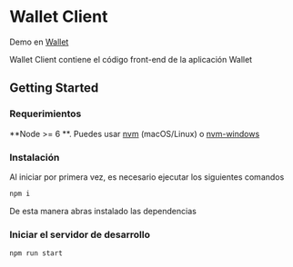 # Wallet Client

Demo en [Wallet](https://blooming-lake-17279.herokuapp.com/)

Wallet Client contiene el código front-end de la aplicación Wallet

## Getting Started

### Requerimientos

**Node >= 6 **. Puedes usar [nvm](https://github.com/creationix/nvm#installation) (macOS/Linux) o [nvm-windows](https://github.com/coreybutler/nvm-windows#node-version-manager-nvm-for-windows)

### Instalación

Al iniciar por primera vez, es necesario ejecutar los siguientes comandos
```sh
npm i
```
De esta manera abras instalado las dependencias

### Iniciar el servidor de desarrollo
```sh
npm run start
```

